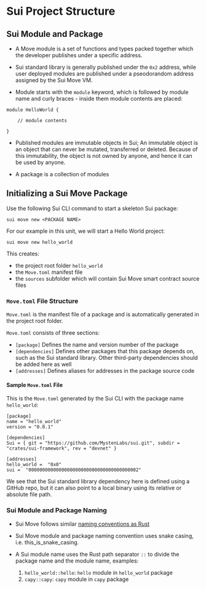 # Sui Project Structure 

## Sui Module and Package

- A Move module is a set of functions and types packed together which the developer publishes under a specific address. 

- Sui standard library is generally published under the `0x2` address, while user deployed modules are published under a pseodorandom address assigned by the Sui Move VM. 

- Module starts with the `module` keyword, which is followed by module name and curly braces - inside them module contents are placed:

```
module HelloWorld {

    // module contents

}
```

- Published modules are immutable objects in Sui; An immutable object is an object that can never be mutated, transferred or deleted. Because of this immutability, the object is not owned by anyone, and hence it can be used by anyone.

- A package is a collection of modules

## Initializing a Sui Move Package

Use the following Sui CLI command to start a skeleton Sui package:

`sui move new <PACKAGE NAME>`

For our example in this unit, we will start a Hello World project:

`sui move new hello_world`

This creates: 
- the project root folder `hello_world`
- the `Move.toml` manifest file
- the `sources` subfolder which will contain Sui Move smart contract source files

### `Move.toml` File Structure

`Move.toml` is the manifest file of a package and is automatically generated in the project root folder. 

`Move.toml` consists of three sections:

- `[package]` Defines the name and version number of the package
- `[dependencies]` Defines other packages that this package depends on, such as the Sui standard library. Other third-party dependencies should be added here as well
- `[addresses]` Defines aliases for addresses in the package source code

#### Sample `Move.toml` File

This is the `Move.toml` generated by the Sui CLI with the package name `hello_world`:

```
[package]
name = "hello_world"
version = "0.0.1"

[dependencies]
Sui = { git = "https://github.com/MystenLabs/sui.git", subdir = "crates/sui-framework", rev = "devnet" }

[addresses]
hello_world =  "0x0"
sui =  "0000000000000000000000000000000000000002"
```

We see that the Sui standard library dependency here is defined using a GitHub repo, but it can also point to a local binary using its relative or absolute file path. 

### Sui Module and Package Naming

- Sui Move follows similar [naming conventions as Rust](https://rust-lang.github.io/api-guidelines/naming.html)

- Sui Move module and package naming convention uses snake casing, i.e. this_is_snake_casing.

- A Sui module name uses the Rust path separator `::` to divide the package name and the module name, examples:
    1. `hello_world::hello`: `hello` module in `hello_world` package
    2. `capy::capy`: `capy` module in `capy` package
